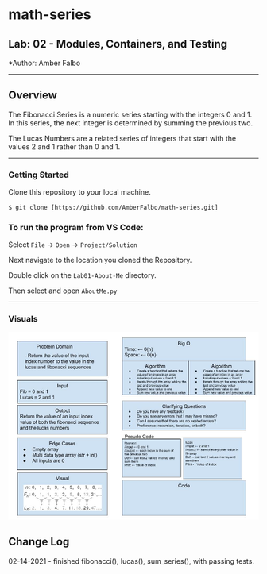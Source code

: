 # math-series

## Lab: 02 - Modules, Containers, and Testing

*Author: Amber Falbo

----

## Overview

The Fibonacci Series is a numeric series starting with the integers 0 and 1. In this series, the next integer is determined by summing the previous two.

The Lucas Numbers are a related series of integers that start with the values 2 and 1 rather than 0 and 1.

---

### Getting Started
Clone this repository to your local machine.

```
$ git clone [https://github.com/AmberFalbo/math-series.git]
```

### To run the program from VS Code:
Select ```File``` -> ```Open``` -> ```Project/Solution```

Next navigate to the location you cloned the Repository.

Double click on the ```Lab01-About-Me``` directory.

Then select and open ```AboutMe.py```

---

### Visuals
![Math Series Whiteboard](./assets/Lab02_math_series.jpg)

## Change Log

02-14-2021 - finished fibonacci(), lucas(), sum_series(), with passing tests.